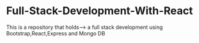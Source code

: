 # Full-Stack-Development-With-React
This is a repository that holds--> a full stack development using Bootstrap,React,Express and Mongo DB

